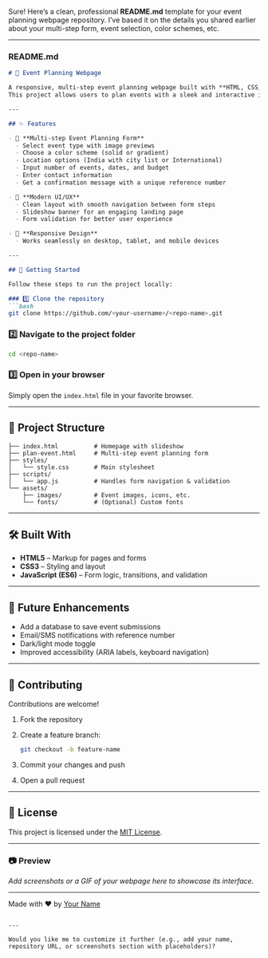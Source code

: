 Sure! Here’s a clean, professional **README.md** template for your event planning webpage repository.
I’ve based it on the details you shared earlier about your multi-step form, event selection, color schemes, etc.

---

### README.md

````markdown
# 🌟 Event Planning Webpage

A responsive, multi-step event planning webpage built with **HTML, CSS, and JavaScript**.  
This project allows users to plan events with a sleek and interactive interface.

---

## ✨ Features

- 📌 **Multi-step Event Planning Form**  
  - Select event type with image previews  
  - Choose a color scheme (solid or gradient)  
  - Location options (India with city list or International)  
  - Input number of events, dates, and budget  
  - Enter contact information  
  - Get a confirmation message with a unique reference number  

- 🎨 **Modern UI/UX**  
  - Clean layout with smooth navigation between form steps  
  - Slideshow banner for an engaging landing page  
  - Form validation for better user experience  

- 📱 **Responsive Design**  
  - Works seamlessly on desktop, tablet, and mobile devices

---

## 🚀 Getting Started

Follow these steps to run the project locally:

### 1️⃣ Clone the repository
```bash
git clone https://github.com/<your-username>/<repo-name>.git
````

### 2️⃣ Navigate to the project folder

```bash
cd <repo-name>
```

### 3️⃣ Open in your browser

Simply open the `index.html` file in your favorite browser.

---

## 📁 Project Structure

```
├── index.html          # Homepage with slideshow
├── plan-event.html     # Multi-step event planning form
├── styles/
│   └── style.css       # Main stylesheet
├── scripts/
│   └── app.js          # Handles form navigation & validation
└── assets/
    ├── images/         # Event images, icons, etc.
    └── fonts/          # (Optional) Custom fonts
```

---

## 🛠️ Built With

* **HTML5** – Markup for pages and forms
* **CSS3** – Styling and layout
* **JavaScript (ES6)** – Form logic, transitions, and validation

---

## 📌 Future Enhancements

* Add a database to save event submissions
* Email/SMS notifications with reference number
* Dark/light mode toggle
* Improved accessibility (ARIA labels, keyboard navigation)

---

## 🤝 Contributing

Contributions are welcome!

1. Fork the repository
2. Create a feature branch:

   ```bash
   git checkout -b feature-name
   ```
3. Commit your changes and push
4. Open a pull request

---

## 📄 License

This project is licensed under the [MIT License](LICENSE).

---

### 📷 Preview

*Add screenshots or a GIF of your webpage here to showcase its interface.*

---

Made with ❤️ by [Your Name](https://github.com/<your-username>)

```

---

Would you like me to customize it further (e.g., add your name, repository URL, or screenshots section with placeholders)?
```
